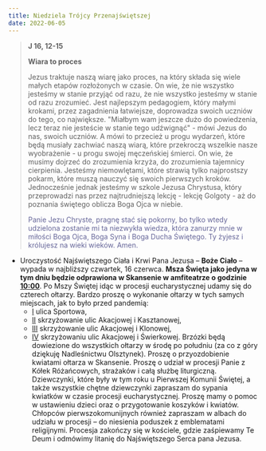 ```yaml
---
title: Niedziela Trójcy Przenajświętszej
date: 2022-06-05
---
```


> **J 16, 12-15**
>
> **Wiara to proces**
>
> Jezus traktuje naszą wiarę jako proces, na który składa się wiele małych etapów rozłożonych w czasie. On wie, że nie wszystko jesteśmy w stanie przyjąć od razu, że nie wszystko jesteśmy w stanie od razu zrozumieć. Jest najlepszym pedagogiem, który małymi krokami, przez zagadnienia łatwiejsze, doprowadza swoich uczniów do tego, co największe. "Miałbym wam jeszcze dużo do powiedzenia, lecz teraz nie jesteście w stanie tego udźwignąć" - mówi Jezus do nas, swoich uczniów. A mówi to przecież u progu wydarzeń, które będą musiały zachwiać naszą wiarą, które przekroczą wszelkie nasze wyobrażenie - u progu swojej męczeńskiej śmierci. On wie, że musimy dojrzeć do zrozumienia krzyża, do zrozumienia tajemnicy cierpienia. Jesteśmy niemowlętami, które strawią tylko najprostszy pokarm, które muszą nauczyć się swoich pierwszych kroków. Jednocześnie jednak jesteśmy w szkole Jezusa Chrystusa, który przeprowadzi nas przez najtrudniejszą lekcję - lekcję Golgoty - aż do poznania świętego oblicza Boga Ojca w niebie.
>
> <span style="color: #666699;"> Panie Jezu Chryste, pragnę stać się pokorny, bo tylko wtedy udzielona zostanie mi ta niezwykła wiedza, która zanurzy mnie w miłości Boga Ojca, Boga Syna i Boga Ducha Świętego. Ty żyjesz i królujesz na wieki wieków. Amen.
> &nbsp;

- Uroczystość Najświętszego Ciała i Krwi Pana Jezusa – **Boże Ciało** – wypada w najbliższy czwartek, 16 czerwca. **Msza Święta jako jedyna w tym dniu będzie odprawiona w Skansenie w amfiteatrze o godzinie <u>10:00</u>**. Po Mszy Świętej idąc w procesji eucharystycznej udamy się do czterech ołtarzy. Bardzo proszę o wykonanie ołtarzy w tych samych miejscach, jak to było przed pandemią:
  - <u>I</u> ulica Sportowa,
  - <u>II</u> skrzyżowanie ulic Akacjowej i Kasztanowej,
  - <u>III</u> skrzyżowanie ulic Akacjowej i Klonowej,
  - <u>IV</u> skrzyżowaniu ulic Akacjowej i Świerkowej.
   Brzózki będą dowiezione do wszystkich ołtarzy w środę po południu (za co z góry dziękuję Nadleśnictwu Olsztynek). Proszę o przyozdobienie kwiatami ołtarza w Skansenie. Proszę o udział w procesji Panie z Kółek Różańcowych, strażaków i całą służbę liturgiczną. Dziewczynki, które były w tym roku u Pierwszej Komunii Świętej, a także wszystkie chętne dziewczynki zapraszam do sypania kwiatków w czasie procesji eucharystycznej. Proszę mamy o pomoc w ustawieniu dzieci oraz o przygotowanie koszyków i kwiatów. Chłopców pierwszokomunijnych również zapraszam w albach do udziału w procesji – do niesienia poduszek z emblematami religijnymi. Procesja zakończy się w kościele, gdzie zaśpiewamy Te Deum i odmówimy litanię do Najświętszego Serca pana Jezusa.
